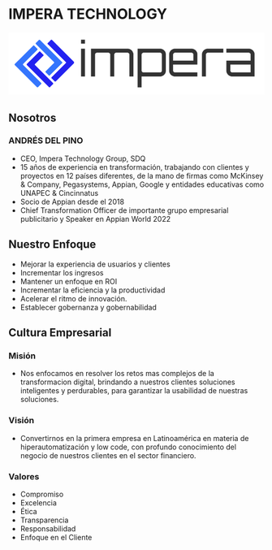 # IMPERA TECHNOLOGY

<img src="/images/logo.png" alt="IMPERA LOGO" style="width:100%; height:50%;" >

## Nosotros

### ANDRÉS DEL PINO

- CEO, Impera Technology Group, SDQ
- 15 años de experiencia en transformación, trabajando con clientes y proyectos en 12 países diferentes, de la mano de firmas como McKinsey & Company, Pegasystems, Appian, Google y entidades educativas como UNAPEC & Cincinnatus
- Socio de Appian desde el 2018
- Chief Transformation Officer de importante grupo empresarial publicitario y Speaker en Appian World 2022

## Nuestro Enfoque

- Mejorar la experiencia de usuarios y clientes
- Incrementar los ingresos
- Mantener un enfoque en ROI
- Incrementar la eficiencia y la productividad
- Acelerar el ritmo de innovación.
- Establecer gobernanza y gobernabilidad

## Cultura Empresarial

### Misión

- Nos enfocamos en resolver los retos mas complejos de la transformacion digital, brindando a nuestros clientes soluciones inteligentes y perdurables, para garantizar la usabilidad de nuestras soluciones.

### Visión

- Convertirnos en la primera empresa en Latinoamérica en materia de hiperautomatización y low code, con profundo conocimiento del negocio de nuestros clientes en el sector financiero.

### Valores

- Compromiso
- Excelencia
- Ética
- Transparencia
- Responsabilidad
- Enfoque en el Cliente
